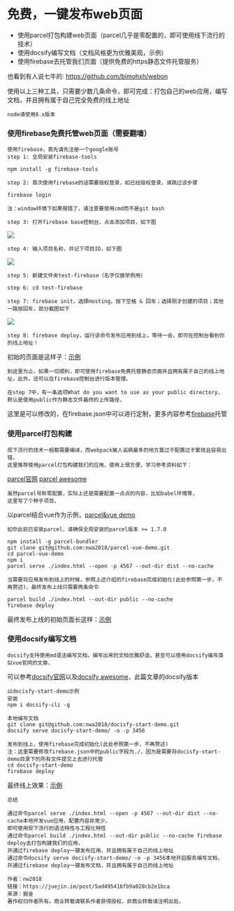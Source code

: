 # 免费，一键发布web页面

* 使用parcel打包构建web页面（parcel几乎是零配置的，即可使用线下流行的技术）
* 使用docsify编写文档（文档风格更为优雅美观，示例）
* 使用firebase去托管我们页面（提供免费的https静态文件托管服务）

也看到有人说七牛的: https://github.com/bimohxh/webon

使用以上三种工具，只需要少数几条命令，即可完成：打包自己的web应用，编写文档，并且拥有属于自己完全免费的线上地址
```
node请使用8.x版本
```

### 使用firebase免费托管web页面（需要翻墙）
```
使用firebase，首先请先注册一个google账号
step 1: 全局安装firebase-tools

npm install -g firebase-tools

step 2: 首次使用firebase的话需要授权登录，如已经授权登录，请跳过该步骤

firebase login

注：window环境下如果报错了，请注意要使用cmd而不是git bash

step 3: 打开firebase base控制台，点击添加项目，如下图
```
![](https://user-gold-cdn.xitu.io/2018/4/16/162ce6723d3b984a?imageView2/0/w/1280/h/960/format/webp/ignore-error/1)
```
step 4: 输入项目名称，并记下项目ID，如下图
```
![](https://user-gold-cdn.xitu.io/2018/4/16/162ce67240fd2be8?imageView2/0/w/1280/h/960/format/webp/ignore-error/1)
```
step 5: 新建文件夹test-firebase（名字仅做举例用）

step 6: cd test-firebase

step 7: firebase init，选择Hosting，按下空格 & 回车；选择刚才创建的项目；其他一路按回车，部分截图如下
```
![](https://user-gold-cdn.xitu.io/2018/4/16/162ce67240a88939?imageView2/0/w/1280/h/960/format/webp/ignore-error/1)
```
step 8: firebase deploy，运行该命令发布应用到线上，等待一会，即可在控制台看到你的线上地址！
```
初始的页面是这样子：[示例](https://link.juejin.im/?target=https%3A%2F%2Ftestpwa-9948b.firebaseapp.com%2F)
```
到这里为止，如果一切顺利，即可使用firebase免费托管静态页面并且拥有属于自己的线上地址，此外，还可以在firebase控制台进行版本管理。

在step 7中，有一条选项What do you want to use as your public directory，默认是使用public作为静态文件最终的上传路径，
```
这里是可以修改的，在firebase.json中可以进行定制，更多内容参考[firebase](https://firebase.google.com/docs/hosting/?hl=zh-cn)托管

### 使用parcel打包构建
```
现下流行的技术一般都需要编译，而webpack被人诟病最多的地方莫过于配置过于繁琐且容易出错，
这里推荐使用parcel打包构建我们的应用，使用上很方便，学习参考资料如下：
```
[parcel官网](https://link.juejin.im/?target=https%3A%2F%2Fparceljs.org%2F)
[parcel awesome](https://link.juejin.im/?target=https%3A%2F%2Fgithub.com%2Fparcel-bundler%2Fawesome-parcel)
```
虽然parcel号称零配置，实际上还是需要配置一点点的内容，比如babel环境等，
这里写了个种子项目，
```
以parcel结合vue作为示例，[parcel&vue demo](https://link.juejin.im/?target=https%3A%2F%2Fgithub.com%2Fnwa2018%2Fparcel-vue-demo)
```
如你此前已安装parcel，请确保全局安装的parcel版本 >= 1.7.0

npm install -g parcel-bundler
git clone git@github.com:nwa2018/parcel-vue-demo.git
cd parcel-vue-demo
npm i
parcel serve ./index.html --open -p 4567 --out-dir dist --no-cache

当需要将应用发布到线上的时候，参照上述介绍的firebase完成初始化(此处参照第一步，不再赘述)，最终发布上线只需要两条命令

parcel build ./index.html --out-dir public --no-cache
firebase deploy
```
最终发布上线的初始页面长这样：[示例](https://link.juejin.im/?target=https%3A%2F%2Ftestpwa2.firebaseapp.com%2F)


### 使用docsify编写文档
```
docsify支持使用md语法编写文档，编写出来的文档优雅舒适，甚至可以使用docsify编写类似vue官网的文章，
```
可以参考[docsify官网](https://link.juejin.im/?target=https%3A%2F%2Fdocsify.js.org%2F%23%2F)以及[docsify awesome](https://link.juejin.im/?target=https%3A%2F%2Fgithub.com%2FQingWei-Li%2Fawesome-docsify)，此篇文章的docsify版本

```
以docisfy-start-demo示例
安装
npm i docsify-cli -g

本地编写文档
git clone git@github.com:nwa2018/docisfy-start-demo.git
docsify serve docisfy-start-demo/ -o -p 3456

发布到线上，使用firebase完成初始化(此处参照第一步，不再赘述)
注：这里需要修改firebase.json中的public字段为./，因为是需要将docisfy-start-demo目录下的所有文件提交上去进行托管
cd docisfy-start-demo
firebase deploy
```
最终线上效果：[示例](https://link.juejin.im/?target=https%3A%2F%2Fdoci-9c4bb.firebaseapp.com%2F%23%2F)
```
总结

通过命令parcel serve ./index.html --open -p 4567 --out-dir dist --no-cache本地开发vue应用，配置内容非常少，
即可使用现下流行的语法特性与工程化特性
通过命令parcel build ./index.html --out-dir public --no-cache firebase deploy去打包构建我们的应用，
并通过firebase deploy一键发布应用，并且拥有属于自己的线上地址
通过命令docsify serve docisfy-start-demo/ -o -p 3456本地开启服务编写文档，
并通过firebase deploy一键发布文档，并且拥有属于自己的线上地址

作者：nw2018
链接：https://juejin.im/post/5ad495416fb9a028cb2e1bca
来源：掘金
著作权归作者所有。商业转载请联系作者获得授权，非商业转载请注明出处。
```
